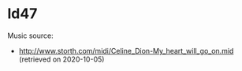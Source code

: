 # ld47

Music source:
- http://www.storth.com/midi/Celine_Dion-My_heart_will_go_on.mid
  (retrieved on 2020-10-05)
